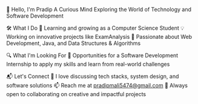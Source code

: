 👋 Hello, I'm Pradip
A Curious Mind Exploring the World of Technology and Software Development

🛠️ What I Do
🌱 Learning and growing as a Computer Science Student
💡 Working on innovative projects like ExamAnalysis
📘 Passionate about Web Development, Java, and Data Structures & Algorithms

🔍 What I'm Looking For
🚀 Opportunities for a Software Development Internship to apply my skills and learn from real-world challenges

📬 Let's Connect
💬 I love discussing tech stacks, system design, and software solutions
📫 Reach me at pradipmali5474@gmail.com
🤝 Always open to collaborating on creative and impactful projects


